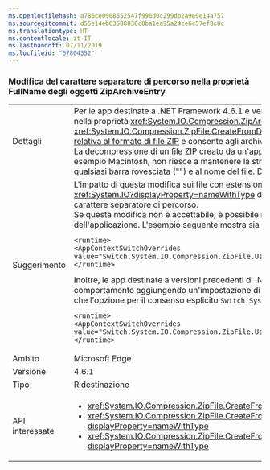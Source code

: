 ```yaml
---
ms.openlocfilehash: a786ce0908552547f996d0c299db2a9e9e14a757
ms.sourcegitcommit: d55e14eb63588830c0ba1ea95a24ce6c57ef8c8c
ms.translationtype: HT
ms.contentlocale: it-IT
ms.lasthandoff: 07/11/2019
ms.locfileid: "67804352"
---
```

### <a name="change-in-path-separator-character-in-fullname-property-of-ziparchiveentry-objects"></a>Modifica del carattere separatore di percorso nella proprietà FullName degli oggetti ZipArchiveEntry

|   |   |
|---|---|
|Dettagli|Per le app destinate a .NET Framework 4.6.1 e versioni successive, il carattere separatore di percorso è stato modificato da una barra rovesciata (&quot;\&quot;) a una barra (&quot;/&quot;) nella proprietà <xref:System.IO.Compression.ZipArchiveEntry.FullName> degli oggetti <xref:System.IO.Compression.ZipArchiveEntry> creati da overload del metodo <xref:System.IO.Compression.ZipFile.CreateFromDirectory%2A>. Questa modifica garantisce la conformità dell'implementazione .NET alla sezione 4.4.17.1 della [specifica relativa al formato di file ZIP](https://pkware.cachefly.net/webdocs/casestudies/APPNOTE.TXT) e consente agli archivi con estensione ZIP di essere decompressi anche in sistemi non Windows.<br />La decompressione di un file ZIP creato da un'applicazione che ha come destinazione una versione precedente di .NET Framework nei sistemi operativi non Windows, ad esempio Macintosh, non riesce a mantenere la struttura della directory. Ad esempio, su Macintosh, crea un set di file il cui nome concatena il percorso della directory, insieme a qualsiasi barra rovesciata (&quot;&quot;) e al nome del file. Di conseguenza, la struttura di directory dei file decompressi non viene mantenuta.|
|Suggerimento|L'impatto di questa modifica sui file con estensione zip che vengono decompressi nel sistema operativo Windows dalle API nello spazio dei nomi .NET Framework <xref:System.IO?displayProperty=nameWithType> dovrebbe essere minimo, poiché queste API possono gestire facilmente una barra (&quot;/&quot;) o una barra rovesciata (&quot;\&quot;) come carattere separatore di percorso.<br />Se questa modifica non è accettabile, è possibile rifiutarla esplicitamente aggiungendo un'impostazione di configurazione alla sezione [<](~/docs/framework/configure-apps/file-schema/runtime/runtime-element.md) del file di configurazione dell'applicazione. L'esempio seguente mostra sia la sezione <code>&lt;runtime&gt;</code> che l'opzione per il rifiuto esplicito <code>Switch.System.IO.Compression.ZipFile.UseBackslash</code>:<pre><code class="lang-xml">&lt;runtime&gt;&#13;&#10;&lt;AppContextSwitchOverrides value=&quot;Switch.System.IO.Compression.ZipFile.UseBackslash=true&quot; /&gt;&#13;&#10;&lt;/runtime&gt;&#13;&#10;</code></pre>Inoltre, le app destinate a versioni precedenti di .NET Framework ma eseguite in .NET Framework 4.6.1 e versioni successive possono acconsentire esplicitamente a questo comportamento aggiungendo un'impostazione di configurazione alla sezione [<](~/docs/framework/configure-apps/file-schema/runtime/runtime-element.md) del file di configurazione dell'applicazione. L'esempio seguente mostra sia la sezione <code>&lt;runtime&gt;</code> che l'opzione per il consenso esplicito <code>Switch.System.IO.Compression.ZipFile.UseBackslash</code>.<pre><code class="lang-xml">&lt;runtime&gt;&#13;&#10;&lt;AppContextSwitchOverrides value=&quot;Switch.System.IO.Compression.ZipFile.UseBackslash=false&quot; /&gt;&#13;&#10;&lt;/runtime&gt;&#13;&#10;</code></pre>|
|Ambito|Microsoft Edge|
|Versione|4.6.1|
|Tipo|Ridestinazione|
|API interessate|<ul><li><xref:System.IO.Compression.ZipFile.CreateFromDirectory(System.String,System.String)?displayProperty=nameWithType></li><li><xref:System.IO.Compression.ZipFile.CreateFromDirectory(System.String,System.String,System.IO.Compression.CompressionLevel,System.Boolean)?displayProperty=nameWithType></li><li><xref:System.IO.Compression.ZipFile.CreateFromDirectory(System.String,System.String,System.IO.Compression.CompressionLevel,System.Boolean,System.Text.Encoding)?displayProperty=nameWithType></li></ul>|

